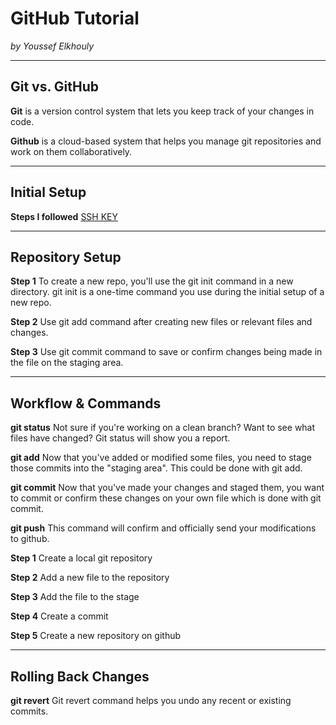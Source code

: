 # GitHub Tutorial

_by Youssef Elkhouly_

---
## Git vs. GitHub
**Git** is a version control system that lets you keep track of your changes in code.

**Github** is a cloud-based system that helps you manage git repositories and work on them collaboratively.

---
## Initial Setup

**Steps I followed** [SSH KEY](https://github.com/hstatsep/ide50)

---
## Repository Setup
**Step 1** To create a new repo, you'll use the git init command in a new directory. git init is a one-time command you use during the initial setup of a new repo.

**Step 2** Use git add command after creating new files or relevant files and changes.

**Step 3** Use git commit command to save or confirm changes being made in the file on the staging area.

---
## Workflow & Commands

**git status** Not sure if you're working on a clean branch? Want to see what files have changed? Git status will show you a report.

**git add** Now that you've added or modified some files, you need to stage those commits into the "staging area". This could be done with git add.

**git commit** Now that you've made your changes and staged them, you want to commit or confirm these changes on your own file which is done with git commit.

**git push** This command will confirm and officially send your modifications to github.

**Step 1** Create a local git repository

**Step 2** Add a new file to the repository

**Step 3** Add the file to the stage

**Step 4** Create a commit

**Step 5** Create a new repository on github


---
## Rolling Back Changes

**git revert** Git revert command helps you undo any recent or existing commits.
